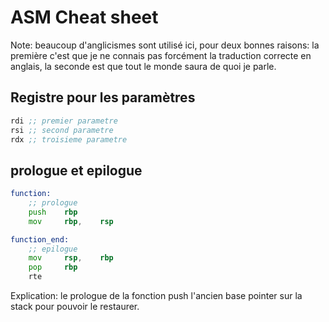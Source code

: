# ASM Cheat sheet

Note: beaucoup d'anglicismes sont utilisé ici, pour deux bonnes raisons: la première c'est que je ne connais pas forcément la traduction correcte en anglais, la seconde est que tout le monde saura de quoi je parle.

## Registre pour les paramètres

```asm
rdi ;; premier parametre
rsi ;; second parametre
rdx ;; troisieme parametre
```

## prologue et epilogue

```asm
function:
	;; prologue
	push	rbp				
	mov		rbp,	rsp

function_end:
	;; epilogue
	mov		rsp,	rbp
	pop		rbp
	rte
```

Explication: le prologue de la fonction push l'ancien base pointer sur la stack pour pouvoir le restaurer.
